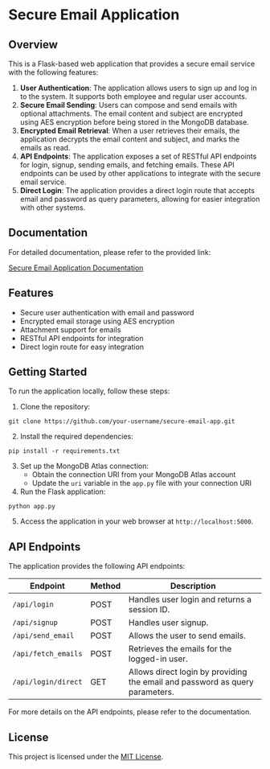 # Secure Email Application

## Overview
This is a Flask-based web application that provides a secure email service with the following features:

1. **User Authentication**: The application allows users to sign up and log in to the system. It supports both employee and regular user accounts.
2. **Secure Email Sending**: Users can compose and send emails with optional attachments. The email content and subject are encrypted using AES encryption before being stored in the MongoDB database.
3. **Encrypted Email Retrieval**: When a user retrieves their emails, the application decrypts the email content and subject, and marks the emails as read.
4. **API Endpoints**: The application exposes a set of RESTful API endpoints for login, signup, sending emails, and fetching emails. These API endpoints can be used by other applications to integrate with the secure email service.
5. **Direct Login**: The application provides a direct login route that accepts email and password as query parameters, allowing for easier integration with other systems.

## Documentation
For detailed documentation, please refer to the provided link:

[Secure Email Application Documentation](https://drive.google.com/drive/folders/1TYcLpsSuZkmALHpjS3NgftBdz0cNix4d?usp=sharing)

## Features
- Secure user authentication with email and password
- Encrypted email storage using AES encryption
- Attachment support for emails
- RESTful API endpoints for integration
- Direct login route for easy integration

## Getting Started
To run the application locally, follow these steps:

1. Clone the repository:
```
git clone https://github.com/your-username/secure-email-app.git
```
2. Install the required dependencies:
```
pip install -r requirements.txt
```
3. Set up the MongoDB Atlas connection:
   - Obtain the connection URI from your MongoDB Atlas account
   - Update the `uri` variable in the `app.py` file with your connection URI
4. Run the Flask application:
```
python app.py
```
5. Access the application in your web browser at `http://localhost:5000`.

## API Endpoints
The application provides the following API endpoints:

| Endpoint | Method | Description |
| --- | --- | --- |
| `/api/login` | POST | Handles user login and returns a session ID. |
| `/api/signup` | POST | Handles user signup. |
| `/api/send_email` | POST | Allows the user to send emails. |
| `/api/fetch_emails` | POST | Retrieves the emails for the logged-in user. |
| `/api/login/direct` | GET | Allows direct login by providing the email and password as query parameters. |

For more details on the API endpoints, please refer to the documentation.

## License
This project is licensed under the [MIT License](LICENSE).
